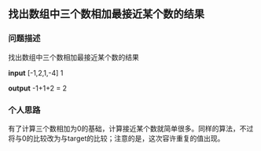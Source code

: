 ## 找出数组中三个数相加最接近某个数的结果

### 问题描述

找出数组中三个数相加最接近某个数的结果

**input** [-1,2,1,-4]  1

**output** -1+1+2 = 2

### 个人思路

有了计算三个数相加为0的基础，计算接近某个数就简单很多。同样的算法，不过将与0的比较改为与target的比较；注意的是，这次容许重复的值出现。
